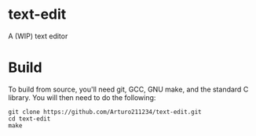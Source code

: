 # text-edit
A (WIP) text editor

# Build
To build from source, you'll need git, GCC, GNU make, and the standard C library. You will then need to do the following:
```
git clone https://github.com/Arturo211234/text-edit.git
cd text-edit
make
```
